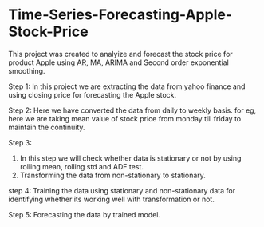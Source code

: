 # Time-Series-Forecasting-Apple-Stock-Price
This project was created to analyize and forecast the stock price for product Apple using AR, MA, ARIMA and Second order exponential smoothing.  

Step 1: 
In this project we are extracting the data from yahoo finance and using closing price for forecasting the Apple stock.

Step 2:
Here we have converted the data from daily to weekly basis. for eg, here we are taking mean value of stock price from monday till friday to maintain the continuity.

Step 3:
1. In this step we will check whether data is stationary or not by using rolling mean, rolling std and ADF test.
2. Transforming the data from non-stationary to stationary. 

step 4:
Training the data using stationary and non-stationary data for identifying whether its working well with transformation or not.

Step 5:
Forecasting the data by trained model. 
